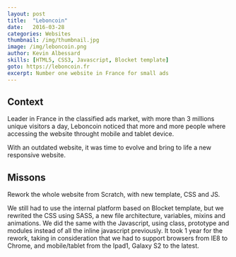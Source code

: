 ```yaml
---
layout: post
title:  "Leboncoin"
date:   2016-03-28
categories: Websites
thumbnail: /img/thumbnail.jpg
image: /img/leboncoin.png
author: Kevin Albessard
skills: [HTML5, CSS3, Javascript, Blocket template]
goto: https://leboncoin.fr
excerpt: Number one website in France for small ads
---
```


<h2>Context</h2>
Leader in France in the classified ads market, with more than 3 millions unique visitors a day, Leboncoin noticed that more and more people where accessing the website throught mobile and tablet device.

With an outdated website, it was time to evolve and bring to life a new responsive website.

<h2>Missons</h2>
Rework the whole website from Scratch, with new template, CSS and JS.

We still had to use the internal platform based on Blocket template, but we rewrited the CSS using SASS, a new file architecture, variables, mixins and animations.
We did the same with the Javascript, using class, prototype and modules instead of all the inline javascript previously.
It took 1 year for the rework, taking in consideration that we had to support browsers from IE8 to Chrome, and mobile/tablet from the Ipad1, Galaxy S2 to the latest.